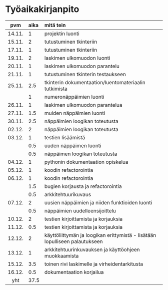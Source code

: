 # Työaikakirjanpito

| pvm | aika | mitä tein  |
| :----:|:-----| :-----|
| 14.11. | 1    | projektin luonti |
| 15.11. | 2    | tutustuminen tkinteriin |
| 17.11. | 1    | tutustuminen tkinteriin |
| 19.11. | 2    | laskimen ulkomuodon luonti |
| 20.11. | 1    | laskimen ulkomuodon parantelu |
| 21.11. | 1    | tutustuminen tkinterin testaukseen |
| 25.11. | 2.5  | tkinterin dokumentaation/luentomateriaalin tutkimista |
|        | 1    | numeronäppäimien luonti |
| 26.11. | 1    | laskimen ulkomuodon parantelua |
| 27.11. | 1.5  | muiden näppäimien luonti |
| 30.11. | 2.5  | näppäimien loogikan toteutusta |
| 02.12. | 2    | näppäimien loogikan toteutusta |
| 03.12. | 1    | testien lisäämistä |
|        | 0.5  | uuden näppäimen luonti |
|        | 0.5  | näppäimen loogikan toteutusta |
| 04.12. | 1    | pythonin dokumentaation opiskelua |
| 05.12. | 1    | koodin refactorointia |
| 06.12. | 1    | koodin refactorointia |
|        | 1.5  | bugien korjausta ja refactorointia |
|        | 0.5  | arkkitehtuurikuvaus |
| 07.12. | 2    | uusien näppäimien ja niiden funktioiden luonti |
|        | 0.5  | näppäimien uudelleensijoittelu |
| 10.12. | 2    | testien kirjoittamista ja korjauksia |
| 11.12. | 0.5  | testien kirjoittamista ja korjauksia |
| 12.12. | 2    | käyttöliittymän ja loogikan erittymistä - lisätään lopulliseen palautukseen |
| 13.12. | 1    | arkkitehtuurinkuvauksen ja käyttöohjeen muokkaamista |
| 15.12. | 3.5  | toinen rivi laskimelle ja virheidentarkitusta |
| 16.12. | 0.5  | dokumentaation korjailua |
| yht    | 37.5 | | 